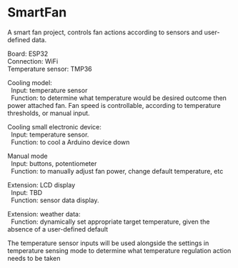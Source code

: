 # SmartFan
A smart fan project, controls fan actions according to sensors and user-defined data.

Board: ESP32   
Connection: WiFi   
Temperature sensor: TMP36

Cooling model:   
&nbsp;&nbsp;Input: temperature sensor   
&nbsp;&nbsp;Function: to determine what temperature would be desired outcome then power attached fan. Fan speed is controllable, according to temperature thresholds, or manual input.

Cooling small electronic device:   
&nbsp;&nbsp;Input: temperature sensor.   
&nbsp;&nbsp;Function: to cool a Arduino device down

Manual mode   
&nbsp;&nbsp;Input: buttons, potentiometer   
&nbsp;&nbsp;Function: to manually adjust fan power, change default temperature, etc

Extension: LCD display   
&nbsp;&nbsp;Input: TBD   
&nbsp;&nbsp;Function: sensor data display.

Extension: weather data:   
&nbsp;&nbsp;Function: dynamically set appropriate target temperature, given the absence of a user-defined default   

The temperature sensor inputs will be used alongside the settings in temperature sensing mode to determine what temperature regulation action needs to be taken
